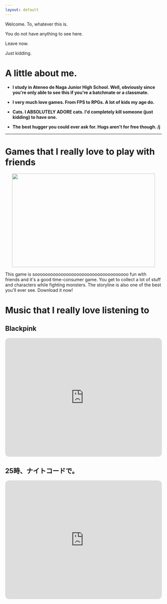 ```yaml
---
layout: default
---
```

Welcome. To, whatever this is.

You do not have anything to see here. 

Leave now.

Just kidding.



# A little about me.
- **I study in Ateneo de Naga Junior High School. Well, obviously since you're only able to see this if you're a batchmate or a classmate.**

- **I very much love games. From FPS to RPGs. A lot of kids my age do.** 

- **Cats. I ABSOLUTELY ADORE cats. I'd completely kill someone (just kidding) to have one.**

- **The best hugger you could ever ask for. Hugs aren't for free though. /j**
---

# Games that I really love to play with friends
<p align="center">
  <img width="460" height="300" src="https://user-images.githubusercontent.com/118231391/203448413-391a36e0-7fbd-4e4e-8310-7f032bcafe60.png">
</p>

This game is soooooooooooooooooooooooooooooooooooo fun with friends and it's a good time-consumer game. You get to collect a lot of stuff and characters while fighting monsters. The storyline is also one of the best you'll ever see. Download it now!

# Music that I really love listening to
## Blackpink
<iframe style="border-radius:12px" src="https://open.spotify.com/embed/playlist/37i9dQZF1DX8kP0ioXjxIA?utm_source=generator" width="100%" height="380" frameBorder="0" allowfullscreen="" allow="autoplay; clipboard-write; encrypted-media; fullscreen; picture-in-picture" loading="lazy"></iframe>

## 25時、ナイトコードで。
<iframe style="border-radius:12px" src="https://open.spotify.com/embed/artist/1VMXuPyhNldYomz8ojLKP7?utm_source=generator" width="100%" height="380" frameBorder="0" allowfullscreen="" allow="autoplay; clipboard-write; encrypted-media; fullscreen; picture-in-picture" loading="lazy"></iframe>
